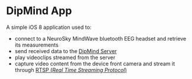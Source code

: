 # DipMind App

A simple iOS 8 application used to:
* connect to a NeuroSky MindWave bluetooth EEG headset and retrieve its measurements
* send received data to the [DipMind Server](https://github.com/dipmind/DipMind-Server)
* play videoclips streamed from the server 
* capture video content from the device front camera and stream it through [RTSP (*Real Time Streaming Protocol*)](https://en.wikipedia.org/wiki/Real_Time_Streaming_Protocol)